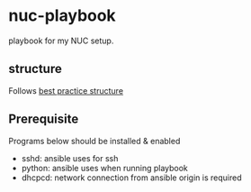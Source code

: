 # nuc-playbook

playbook for my NUC setup.

## structure

Follows [best practice structure](https://docs.ansible.com/ansible/latest/user_guide/playbooks_best_practices.html)

## Prerequisite

Programs below should be installed & enabled

- sshd: ansible uses for ssh
- python: ansible uses when running playbook
- dhcpcd: network connection from ansible origin is required
